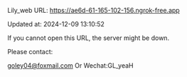 Lily_web URL: https://ae6d-61-165-102-156.ngrok-free.app

Updated at: 2024-12-09 13:10:52

If you cannot open this URL, the server might be down.

Please contact: 

goley04@foxmail.com Or Wechat:GL_yeaH